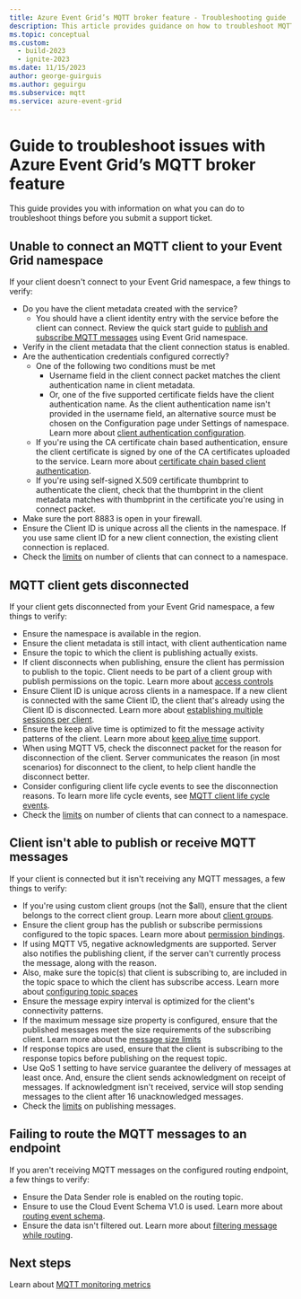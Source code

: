 ```yaml
---
title: Azure Event Grid’s MQTT broker feature - Troubleshooting guide
description: This article provides guidance on how to troubleshoot MQTT broker related issues.
ms.topic: conceptual
ms.custom:
  - build-2023
  - ignite-2023
ms.date: 11/15/2023
author: george-guirguis
ms.author: geguirgu
ms.subservice: mqtt
ms.service: azure-event-grid
---
```


# Guide to troubleshoot issues with Azure Event Grid’s MQTT broker feature

This guide provides you with information on what you can do to troubleshoot things before you submit a support ticket.



## Unable to connect an MQTT client to your Event Grid namespace

If your client doesn't connect to your Event Grid namespace, a few things to verify:

- Do you have the client metadata created with the service?
    - You should have a client identity entry with the service before the client can connect.  Review the quick start guide to [publish and subscribe MQTT messages](mqtt-publish-and-subscribe-portal.md) using Event Grid namespace.
- Verify in the client metadata that the client connection status is enabled.
- Are the authentication credentials configured correctly?
    - One of the following two conditions must be met
        - Username field in the client connect packet matches the client authentication name in client metadata.
        - Or, one of the five supported certificate fields have the client authentication name.  As the client authentication name isn't provided in the username field, an alternative source must be chosen on the Configuration page under Settings of namespace.  Learn more about [client authentication configuration](mqtt-client-authentication.md).
    - If you're using the CA certificate chain based authentication, ensure the client certificate is signed by one of the CA certificates uploaded to the service.  Learn more about [certificate chain based client authentication](mqtt-certificate-chain-client-authentication.md).
    - If you're using self-signed X.509 certificate thumbprint to authenticate the client, check that the thumbprint in the client metadata matches with thumbprint in the certificate you're using in connect packet.
- Make sure the port 8883 is open in your firewall.
- Ensure the Client ID is unique across all the clients in the namespace.  If you use same client ID for a new client connection, the existing client connection is replaced.
- Check the [limits](quotas-limits.md) on number of clients that can connect to a namespace.

## MQTT client gets disconnected

If your client gets disconnected from your Event Grid namespace, a few things to verify:

- Ensure the namespace is available in the region.
- Ensure the client metadata is still intact, with client authentication name
- Ensure the topic to which the client is publishing actually exists.
- If client disconnects when publishing, ensure the client has permission to publish to the topic.  Client needs to be part of a client group with publish permissions on the topic.  Learn more about [access controls](mqtt-access-control.md)
- Ensure Client ID is unique across clients in a namespace.  If a new client is connected with the same Client ID, the client that's already using the Client ID is disconnected.  Learn more about [establishing multiple sessions per client](mqtt-establishing-multiple-sessions-per-client.md).
- Ensure the keep alive time is optimized to fit the message activity patterns of the client. Learn more about [keep alive time](mqtt-support.md) support.
- When using MQTT V5, check the disconnect packet for the reason for disconnection of the client.  Server communicates the reason (in most scenarios) for disconnect to the client, to help client handle the disconnect better.
- Consider configuring client life cycle events to see the disconnection reasons.  To learn more life cycle events, see [MQTT client life cycle events](mqtt-client-life-cycle-events.md).
- Check the [limits](quotas-limits.md) on number of clients that can connect to a namespace.

## Client isn't able to publish or receive MQTT messages

If your client is connected but it isn't receiving any MQTT messages, a few things to verify:

- If you're using custom client groups (not the $all), ensure that the client belongs to the correct client group.  Learn more about [client groups](mqtt-client-groups.md).
- Ensure the client group has the publish or subscribe permissions configured to the topic spaces.  Learn more about [permission bindings](mqtt-access-control.md).
- If using MQTT V5, negative acknowledgments are supported.  Server also notifies the publishing client, if the server can't currently process the message, along with the reason.
- Also, make sure the topic(s) that client is subscribing to, are included in the topic space to which the client has subscribe access.  Learn more about [configuring topic spaces](mqtt-topic-spaces.md)
- Ensure the message expiry interval is optimized for the client's connectivity patterns.
- If the maximum message size property is configured, ensure that the published messages meet the size requirements of the subscribing client.  Learn more about the [message size limits](mqtt-support.md)
- If response topics are used, ensure that the client is subscribing to the response topics before publishing on the request topic.
- Use QoS 1 setting to have service guarantee the delivery of messages at least once.  And, ensure the client sends acknowledgment on receipt of messages.  If acknowledgment isn't received, service will stop sending messages to the client after 16 unacknowledged messages.
- Check the [limits](quotas-limits.md) on publishing messages.

## Failing to route the MQTT messages to an endpoint

If you aren't receiving MQTT messages on the configured routing endpoint, a few things to verify:

- Ensure the Data Sender role is enabled on the routing topic.
- Ensure to use the Cloud Event Schema V1.0 is used.  Learn more about [routing event schema](mqtt-routing-event-schema.md).
- Ensure the data isn't filtered out.  Learn more about [filtering message while routing](mqtt-routing-filtering.md).

## Next steps
Learn about [MQTT monitoring metrics](monitor-mqtt-delivery-reference.md)
